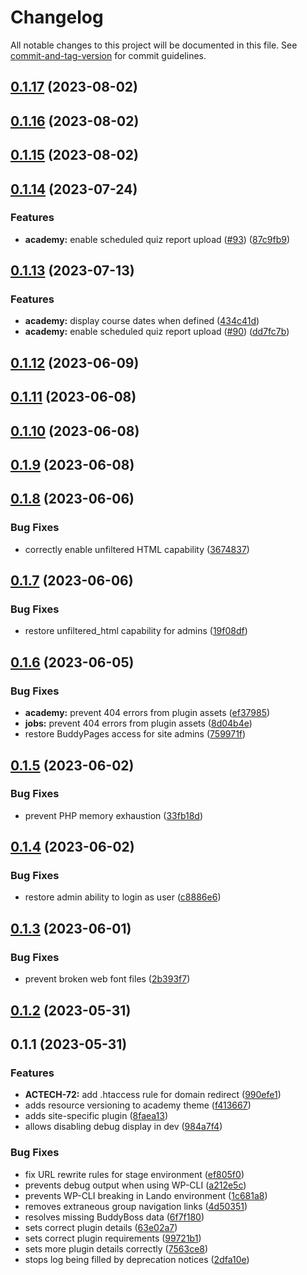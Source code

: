# Changelog

All notable changes to this project will be documented in this file. See [commit-and-tag-version](https://github.com/absolute-version/commit-and-tag-version) for commit guidelines.

## [0.1.17](https://github.com/CodingBlackFemales/wordpress/compare/v0.1.16...v0.1.17) (2023-08-02)

## [0.1.16](https://github.com/CodingBlackFemales/wordpress/compare/v0.1.15...v0.1.16) (2023-08-02)

## [0.1.15](https://github.com/CodingBlackFemales/wordpress/compare/v0.1.14...v0.1.15) (2023-08-02)

## [0.1.14](https://github.com/CodingBlackFemales/wordpress/compare/v0.1.13...v0.1.14) (2023-07-24)


### Features

* **academy:** enable scheduled quiz report upload ([#93](https://github.com/CodingBlackFemales/wordpress/issues/93)) ([87c9fb9](https://github.com/CodingBlackFemales/wordpress/commit/87c9fb98f05e095e1f53b409aba8c5d527217be2))

## [0.1.13](https://github.com/CodingBlackFemales/wordpress/compare/v0.1.12...v0.1.13) (2023-07-13)


### Features

* **academy:** display course dates when defined ([434c41d](https://github.com/CodingBlackFemales/wordpress/commit/434c41d7407bceacfcc7ff563713b3edb937dfe5))
* **academy:** enable scheduled quiz report upload ([#90](https://github.com/CodingBlackFemales/wordpress/issues/90)) ([dd7fc7b](https://github.com/CodingBlackFemales/wordpress/commit/dd7fc7b0c9aee2909393e97e114a138cb195373d))

## [0.1.12](https://github.com/CodingBlackFemales/wordpress/compare/v0.1.11...v0.1.12) (2023-06-09)

## [0.1.11](https://github.com/CodingBlackFemales/wordpress/compare/v0.1.10...v0.1.11) (2023-06-08)

## [0.1.10](https://github.com/CodingBlackFemales/wordpress/compare/v0.1.9...v0.1.10) (2023-06-08)

## [0.1.9](https://github.com/CodingBlackFemales/wordpress/compare/v0.1.8...v0.1.9) (2023-06-08)

## [0.1.8](https://github.com/CodingBlackFemales/wordpress/compare/v0.1.7...v0.1.8) (2023-06-06)


### Bug Fixes

* correctly enable unfiltered HTML capability ([3674837](https://github.com/CodingBlackFemales/wordpress/commit/3674837084ee74fc986e63276bf3a8c011496deb))

## [0.1.7](https://github.com/CodingBlackFemales/wordpress/compare/v0.1.6...v0.1.7) (2023-06-06)


### Bug Fixes

* restore unfiltered_html capability for admins ([19f08df](https://github.com/CodingBlackFemales/wordpress/commit/19f08df3cc739048ae045d4efa4406d820c640b7))

## [0.1.6](https://github.com/CodingBlackFemales/wordpress/compare/v0.1.5...v0.1.6) (2023-06-05)


### Bug Fixes

* **academy:** prevent 404 errors from plugin assets ([ef37985](https://github.com/CodingBlackFemales/wordpress/commit/ef3798529e41e0a750aee9c20ab0e6f067124c4b))
* **jobs:** prevent 404 errors from plugin assets ([8d04b4e](https://github.com/CodingBlackFemales/wordpress/commit/8d04b4e6a2152c71b1e45ac8f176cbe240292dbf))
* restore BuddyPages access for site admins ([759971f](https://github.com/CodingBlackFemales/wordpress/commit/759971f88c7413c8c9956ea1bdedbf14fb67954e))

## [0.1.5](https://github.com/CodingBlackFemales/wordpress/compare/v0.1.4...v0.1.5) (2023-06-02)


### Bug Fixes

* prevent PHP memory exhaustion ([33fb18d](https://github.com/CodingBlackFemales/wordpress/commit/33fb18d75bd6419a5b7d71f04a453147a4e379ec))

## [0.1.4](https://github.com/CodingBlackFemales/wordpress/compare/v0.1.3...v0.1.4) (2023-06-02)


### Bug Fixes

* restore admin ability to login as user ([c8886e6](https://github.com/CodingBlackFemales/wordpress/commit/c8886e6efb55d6365940ed5f48c16179887fd934))

## [0.1.3](https://github.com/CodingBlackFemales/wordpress/compare/v0.1.2...v0.1.3) (2023-06-01)


### Bug Fixes

* prevent broken web font files ([2b393f7](https://github.com/CodingBlackFemales/wordpress/commit/2b393f74cc31db8b211f5a1ac7e376c57699527f))

## [0.1.2](https://github.com/CodingBlackFemales/wordpress/compare/v0.1.1...v0.1.2) (2023-05-31)

## 0.1.1 (2023-05-31)


### Features

* **ACTECH-72:** add .htaccess rule for domain redirect ([990efe1](https://github.com/CodingBlackFemales/wordpress/commit/990efe10e5620d30e68ed3d7f69e8a5c6f910bb9))
* adds resource versioning to academy theme ([f413667](https://github.com/CodingBlackFemales/wordpress/commit/f41366727a6ba16c36a7f22212b61bd8786d6107))
* adds site-specific plugin ([8faea13](https://github.com/CodingBlackFemales/wordpress/commit/8faea13173ad468327bd1ec20f3d17a62e5736ab))
* allows disabling debug display in dev ([984a7f4](https://github.com/CodingBlackFemales/wordpress/commit/984a7f468aa14dc27aa1961d446023fab3a022e7))


### Bug Fixes

* fix URL rewrite rules for stage environment ([ef805f0](https://github.com/CodingBlackFemales/wordpress/commit/ef805f026d3823ab4355c29892be829ee82fd5d6))
* prevents debug output when using WP-CLI ([a212e5c](https://github.com/CodingBlackFemales/wordpress/commit/a212e5c550fa082fa4aaf03dd2c1c9bf4277e4cc))
* prevents WP-CLI breaking in Lando environment ([1c681a8](https://github.com/CodingBlackFemales/wordpress/commit/1c681a8e948c24b665b4237836fe6a59e2e044ca))
* removes extraneous group navigation links ([4d50351](https://github.com/CodingBlackFemales/wordpress/commit/4d50351f7274822ddacc830f17df884649ea7e20))
* resolves missing BuddyBoss data ([6f7f180](https://github.com/CodingBlackFemales/wordpress/commit/6f7f1804d84ad6820745b98dc865be71f40a217e))
* sets correct plugin details ([63e02a7](https://github.com/CodingBlackFemales/wordpress/commit/63e02a7aba554ab812b6a9e7010144fbaa290560))
* sets correct plugin requirements ([99721b1](https://github.com/CodingBlackFemales/wordpress/commit/99721b147701a778443ae8149c01ce5cd3c9f7cf))
* sets more plugin details correctly ([7563ce8](https://github.com/CodingBlackFemales/wordpress/commit/7563ce8866b18a34dffda1177cdc54bab849ddb9))
* stops log being filled by deprecation notices ([2dfa10e](https://github.com/CodingBlackFemales/wordpress/commit/2dfa10e5bf800ac2e75091d0713e54278d77feeb))
